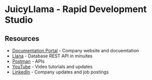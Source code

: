 # JuicyLlama - Rapid Development Studio

## Resources

- [Documentation Portal](https://juicyllama.com) - Company website and docuemtation
- [Llana](https://juicyllama.com/tools/llana) - Database REST API in minuites
- [Postman](https://www.postman.com/juicyllama) - APIs 
- [YouTube](https://www.youtube.com/@juicyllama-studio) - Video tutorials and updates
- [LinkedIn](https://www.linkedin.com/company/juicyllama/) - Company updates and job postings
